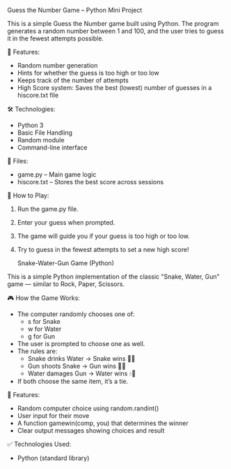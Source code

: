 Guess the Number Game – Python Mini Project

This is a simple Guess the Number game built using Python. The program generates a random number between 1 and 100, and the user tries to guess it in the fewest attempts possible.

🧠 Features:
- Random number generation
- Hints for whether the guess is too high or too low
- Keeps track of the number of attempts
- High Score system: Saves the best (lowest) number of guesses in a hiscore.txt file

🛠 Technologies:
- Python 3
- Basic File Handling
- Random module
- Command-line interface

📁 Files:
- game.py – Main game logic
- hiscore.txt – Stores the best score across sessions

🚀 How to Play:
1. Run the game.py file.
2. Enter your guess when prompted.
3. The game will guide you if your guess is too high or too low.
4. Try to guess in the fewest attempts to set a new high score!





      Snake-Water-Gun Game (Python)

This is a simple Python implementation of the classic "Snake, Water, Gun" game — similar to Rock, Paper, Scissors.

🎮 How the Game Works:
- The computer randomly chooses one of:  
  - s for Snake  
  - w for Water  
  - g for Gun  
- The user is prompted to choose one as well.
- The rules are:
  - Snake drinks Water → Snake wins 🐍💧
  - Gun shoots Snake → Gun wins 🔫🐍
  - Water damages Gun → Water wins 💧🔫
- If both choose the same item, it’s a tie.

📄 Features:
- Random computer choice using random.randint()
- User input for their move
- A function gamewin(comp, you) that determines the winner
- Clear output messages showing choices and result

✅ Technologies Used:
- Python (standard library)


   
